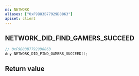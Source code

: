 ```yaml
---
ns: NETWORK
aliases: ["0xF9B83B77929D8863"]
apiset: client
---
```

## NETWORK_DID_FIND_GAMERS_SUCCEED

```c
// 0xF9B83B77929D8863
Any NETWORK_DID_FIND_GAMERS_SUCCEED();
```



## Return value

